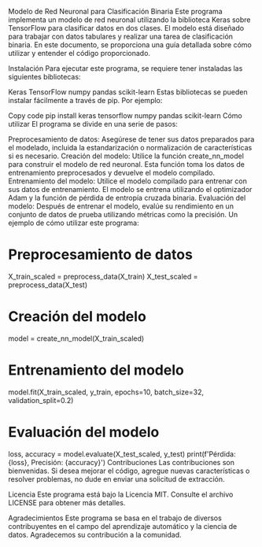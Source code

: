 Modelo de Red Neuronal para Clasificación Binaria
Este programa implementa un modelo de red neuronal utilizando la biblioteca Keras sobre TensorFlow para clasificar datos en dos clases. El modelo está diseñado para trabajar con datos tabulares y realizar una tarea de clasificación binaria. En este documento, se proporciona una guía detallada sobre cómo utilizar y entender el código proporcionado.

Instalación
Para ejecutar este programa, se requiere tener instaladas las siguientes bibliotecas:

Keras
TensorFlow
numpy
pandas
scikit-learn
Estas bibliotecas se pueden instalar fácilmente a través de pip. Por ejemplo:

Copy code
pip install keras tensorflow numpy pandas scikit-learn
Cómo utilizar
El programa se divide en una serie de pasos:

Preprocesamiento de datos: Asegúrese de tener sus datos preparados para el modelado, incluida la estandarización o normalización de características si es necesario.
Creación del modelo: Utilice la función create_nn_model para construir el modelo de red neuronal. Esta función toma los datos de entrenamiento preprocesados y devuelve el modelo compilado.
Entrenamiento del modelo: Utilice el modelo compilado para entrenar con sus datos de entrenamiento. El modelo se entrena utilizando el optimizador Adam y la función de pérdida de entropía cruzada binaria.
Evaluación del modelo: Después de entrenar el modelo, evalúe su rendimiento en un conjunto de datos de prueba utilizando métricas como la precisión.
Un ejemplo de cómo utilizar este programa:


# Preprocesamiento de datos
X_train_scaled = preprocess_data(X_train)
X_test_scaled = preprocess_data(X_test)

# Creación del modelo
model = create_nn_model(X_train_scaled)

# Entrenamiento del modelo
model.fit(X_train_scaled, y_train, epochs=10, batch_size=32, validation_split=0.2)

# Evaluación del modelo
loss, accuracy = model.evaluate(X_test_scaled, y_test)
print(f'Pérdida: {loss}, Precisión: {accuracy}')
Contribuciones
Las contribuciones son bienvenidas. Si desea mejorar el código, agregue nuevas características o resolver problemas, no dude en enviar una solicitud de extracción.

Licencia
Este programa está bajo la Licencia MIT. Consulte el archivo LICENSE para obtener más detalles.

Agradecimientos
Este programa se basa en el trabajo de diversos contribuyentes en el campo del aprendizaje automático y la ciencia de datos. Agradecemos su contribución a la comunidad.
